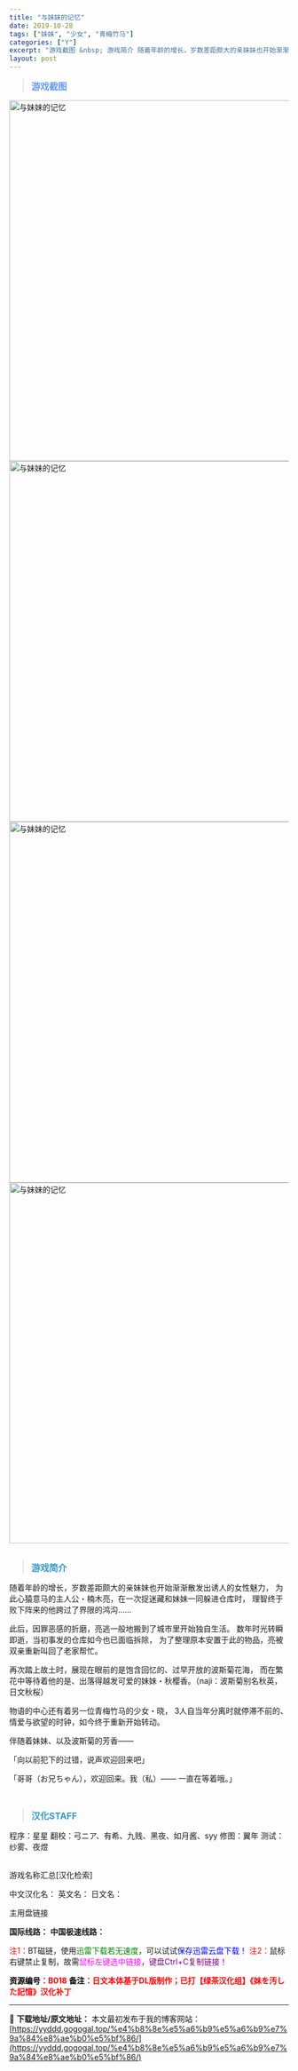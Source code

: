 ```yaml
---
title: "与妹妹的记忆"
date: 2019-10-28
tags: ["妹妹", "少女", "青梅竹马"]
categories: ["Y"]
excerpt: "游戏截图 &nbsp; 游戏简介 随着年龄的增长，岁数差距颇大的亲妹妹也开始渐渐散发出诱人的女性魅力， 为此心猿意马的主人公・楠木亮，在一次捉迷藏和妹妹一同躲进仓库时， 理智终于败下阵来的他跨过了界限的鸿沟…… 此后，因罪恶感的折磨，亮逃一般地搬到了城市里开始独自生活。 数年时光转瞬即逝，当初事发的&hellip;"
layout: post
---
```


<div>
<blockquote><b><span style="font-size: 12pt; color: #6699ff;">游戏截图</span></b></blockquote>
<div><img title="点击放大" src="https://yyddd.gogogal.top/wp-content/uploads/2025/04/20250430_68120475a4da1.webp" alt="与妹妹的记忆" width="650" /></div>
<div><img title="点击放大" src="https://yyddd.gogogal.top/wp-content/uploads/2025/04/20250430_681204776257f.webp" alt="与妹妹的记忆" width="650" /></div>
<div><img title="点击放大" src="https://yyddd.gogogal.top/wp-content/uploads/2025/04/20250430_68120478edcc5.webp" alt="与妹妹的记忆" width="650" /></div>
<div><img title="点击放大" src="https://yyddd.gogogal.top/wp-content/uploads/2025/04/20250430_6812047a34783.webp" alt="与妹妹的记忆" width="650" /></div>
&nbsp;
<blockquote><b><span style="font-size: 12pt; color: #3399cc;">游戏简介</span></b></blockquote>
<div>随着年龄的增长，岁数差距颇大的亲妹妹也开始渐渐散发出诱人的女性魅力，
为此心猿意马的主人公・楠木亮，在一次捉迷藏和妹妹一同躲进仓库时，
理智终于败下阵来的他跨过了界限的鸿沟……

此后，因罪恶感的折磨，亮逃一般地搬到了城市里开始独自生活。
数年时光转瞬即逝，当初事发的仓库如今也已面临拆除，
为了整理原本安置于此的物品，亮被双亲重新叫回了老家帮忙。

再次踏上故土时，展现在眼前的是饱含回忆的、过早开放的波斯菊花海，
而在繁花中等待着他的是、出落得越发可爱的妹妹・秋樱香。（naji：波斯菊别名秋英，日文秋桜）

物语的中心还有着另一位青梅竹马的少女・晓，
3人自当年分离时就停滞不前的、情爱与欲望的时钟，如今终于重新开始转动。

伴随着妹妹、以及波斯菊的芳香——

「向以前犯下的过错，说声欢迎回来吧」

「哥哥（お兄ちゃん），欢迎回来。我（私）—— 一直在等着哦。」</div>
&nbsp;
<blockquote><b><span style="font-size: 12pt; color: #3399cc;">汉化STAFF</span></b></blockquote>
<div>程序：星星
翻校：弓ニア、有希、九贱、黑夜、如月酱、syy
修图：翼年
测试：纱雾、夜煜</div>
&nbsp;

游戏名称汇总[汉化检索]

中文汉化名：
英文名：
日文名：
</div>
<div class="panel panel-primary">
<div class="panel-heading">主用盘链接</div>
<div class="panel-body">

<b>国际线路：</b>
<b>中国极速线路：</b>


<span style="color: #ff0000;">注1：</span>BT磁链，使用<span style="color: #008000;">迅雷下载若无速度</span>，可以试试<span style="color: #0000ff;">保存迅雷云盘下载！</span>
<span style="color: #ff0000;">注2：</span>鼠标右键禁止复制，故需<span style="color: #ff00ff;">鼠标左键选中链接</span>，<span style="color: #800080;">键盘Ctrl+C复制链接！</span>

</div>
<div class="panel-footer"><span style="color: #ff0000;"><b><span style="color: #000000;">资源编号</span>：B018</b></span>
<span style="color: #ff0000;"><b><span style="color: #000000;">备注</span>：日文本体基于DL版制作；已打【绿茶汉化组】《妹を汚した記憶》汉化补丁</b></span></div>
</div>

---
📖 **下载地址/原文地址：** 本文最初发布于我的博客网站：[https://yyddd.gogogal.top/%e4%b8%8e%e5%a6%b9%e5%a6%b9%e7%9a%84%e8%ae%b0%e5%bf%86/](https://yyddd.gogogal.top/%e4%b8%8e%e5%a6%b9%e5%a6%b9%e7%9a%84%e8%ae%b0%e5%bf%86/)
